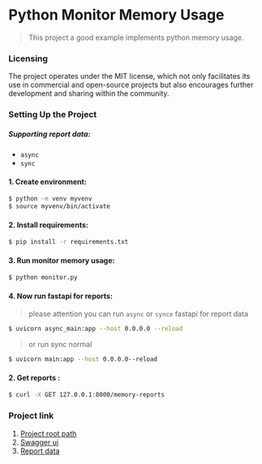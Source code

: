 # Python Monitor Memory Usage

> This project a good example implements python memory usage.

### Licensing

The project operates under the MIT license, which not only facilitates its use in commercial and open-source projects
but also encourages further development and sharing within the community.

### Setting Up the Project


##### Supporting report data:

- `async`
- `sync`

#### 1. Create  environment:

```sh
$ python -m venv myvenv
$ source myvenv/bin/activate
```

#### 2. Install  requirements:

```sh
$ pip install -r requirements.txt
```

#### 3. Run monitor memory usage:

```sh
$ python monitor.py

```

#### 4. Now run fastapi for reports:

> please attention you can run `async` or `synce` fastapi for report data

```sh
$ uvicorn async_main:app --host 0.0.0.0 --reload
```

> or run sync normal

```sh
$ uvicorn main:app --host 0.0.0.0--reload
```

#### 2. Get reports :

```sh
$ curl -X GET 127.0.0.1:8000/memory-reports
```

### Project link

1. [Project root path](http://127.0.0.1:8000/)
2. [Swagger ui](http://127.0.0.1:8000/docs/)
3. [Report data](http://127.0.0.1:8000/memory-reports/)



 